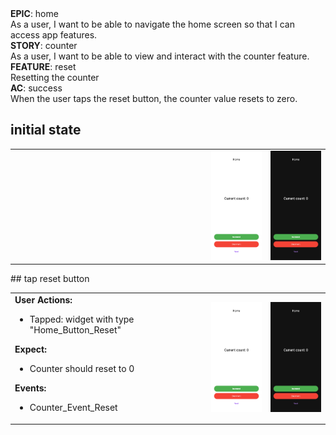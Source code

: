 <div data-description="container" data-description-level="0">
<div data-description="title">
<strong>EPIC</strong>:
home
</div><div data-description="description">As a user, I want to be able to navigate the home screen so that I can access app features.
</div></div>

<div data-description="container" data-description-level="1">
<div data-description="title">
<strong>STORY</strong>:
counter
</div><div data-description="description">As a user, I want to be able to view and interact with the counter feature.
</div></div>

<div data-description="container" data-description-level="2">
<div data-description="title">
<strong>FEATURE</strong>:
reset
</div><div data-description="description">Resetting the counter
</div></div>

<div data-description="container" data-description-level="3">
<div data-description="title">
<strong>AC</strong>:
success
</div><div data-description="description">When the user taps the reset button, the counter value resets to zero.
</div></div>

## initial state

<table>
  <tbody>
   <tr>
      <td width="300" style="vertical-align:top">
      </td>
      <td>
      <img width="300" src="../../../../flows/home/screenshots/counter/reset/success/0.0.iphone11.png">      </td>      </td>
      <td>
      <img width="300" src="../../../../flows/home/screenshots/counter/reset/success/0.1.iphone11.png">      </td>   </tr>
  </tbody>
</table>
## tap reset button

<table>
  <tbody>
   <tr>
      <td width="300" style="vertical-align:top">
<b>User Actions:</b>
<ul>
  <li>Tapped: widget with type "Home_Button_Reset"</li>
</ul>
<b>Expect:</b>
<ul>
  <li>Counter should reset to 0</li>
</ul>
<b>Events:</b>
<ul>
  <li>Counter_Event_Reset</li>
      </td>
      <td>
      <img width="300" src="../../../../flows/home/screenshots/counter/reset/success/1.0.iphone11.png">      </td>      </td>
      <td>
      <img width="300" src="../../../../flows/home/screenshots/counter/reset/success/1.1.iphone11.png">      </td>   </tr>
  </tbody>
</table>
